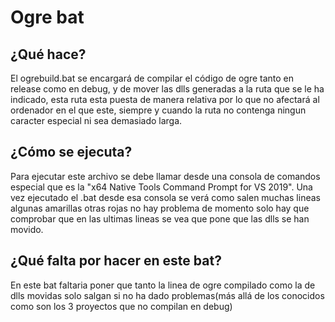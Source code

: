 # Ogre bat

## ¿Qué hace?

El ogrebuild.bat se encargará de compilar el código de ogre tanto en release como en debug, y de mover las dlls generadas a la ruta que se le ha indicado, esta ruta esta puesta de manera relativa por lo que no afectará al ordenador en el que este, siempre y cuando la ruta no contenga ningun caracter especial ni sea demasiado larga.

## ¿Cómo se ejecuta?

Para ejecutar este archivo se debe llamar desde una consola de comandos especial que es la "x64 Native Tools Command Prompt for VS 2019".
Una vez ejecutado el .bat desde esa consola se verá como salen muchas lineas algunas amarillas otras rojas no hay problema de momento solo hay que comprobar que en las ultimas lineas se vea que pone que las dlls se han movido.

## ¿Qué falta por hacer en este bat?

En este bat faltaria poner que tanto la linea de ogre compilado como la de dlls movidas solo salgan si no ha dado problemas(más allá de los conocidos como son los 3 proyectos que no compilan en debug)